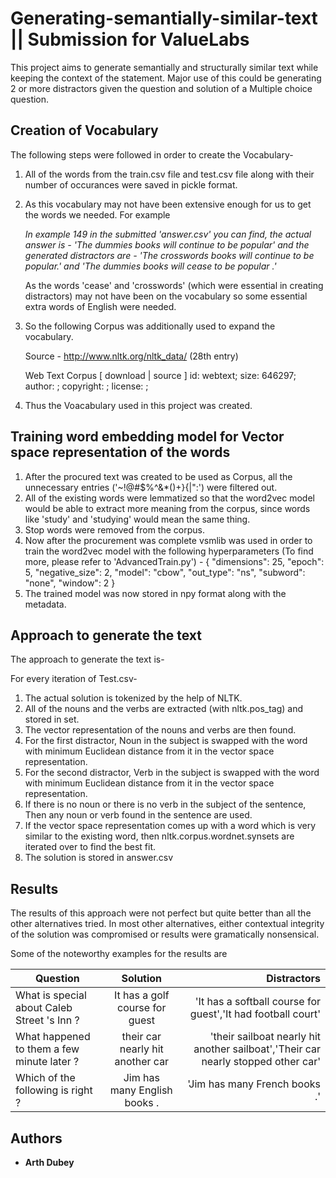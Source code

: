 # Generating-semantially-similar-text || Submission for ValueLabs
This project aims to generate semantially and structurally similar text while keeping the context of the statement. Major use of this could be generating 2 or more distractors given the question and solution of a Multiple choice question.



## Creation of Vocabulary

The following steps were followed in order to create the Vocabulary-
1. All of the words from the train.csv file and test.csv file along with their number of occurances were saved in pickle format.
2. As this vocabulary may not have been extensive enough for us to get the words we needed. For example

   _In example 149 in the submitted 'answer.csv' you can find, the actual answer is - 'The dummies books will continue to be     popular' and the generated distractors are - 'The crosswords books will continue to be popular.' and 
   'The dummies books will cease to be popular .'_

   As the words 'cease' and 'crosswords' (which were essential in creating distractors) may not have been on the vocabulary so   some essential extra words of English were needed.

3. So the following Corpus was additionally used to expand the vocabulary.

   Source - http://www.nltk.org/nltk_data/ (28th entry)

   Web Text Corpus [ download | source ]
   id: webtext; size: 646297; author: ; copyright: ; license: ;

4. Thus the Voacabulary used in this project was created.


## Training word embedding model for Vector space representation of the words

1. After the procured text was created to be used as Corpus, all the unnecessary entries ('~!@#$%^&*()+}{|":') were filtered out.
2. All of the existing words were lemmatized so that the word2vec model would be able to extract more meaning from the corpus, since words like 'study' and 'studying' would mean the same thing.
3. Stop words were removed from the corpus.
4. Now after the procurement was complete vsmlib was used in order to train the word2vec model with the following hyperparameters (To find more, please refer to 'AdvancedTrain.py') -
   {
      "dimensions": 25,
      "epoch": 5,
      "negative_size": 2,
      "model": "cbow",
      "out_type": "ns",
      "subword": "none",
      "window": 2
}
5. The trained model was now stored in npy format along with the metadata.


## Approach to generate the text

The approach to generate the text is-

For every iteration of Test.csv-
   1. The actual solution is tokenized by the help of NLTK.
   2. All of the nouns and the verbs are extracted (with nltk.pos_tag) and stored in set.
   3. The vector representation of the nouns and verbs are then found.
   4. For the first distractor, Noun in the subject is swapped with the word with minimum Euclidean distance from it in the vector space representation. 
   5. For the second distractor, Verb in the subject is swapped with the word with minimum Euclidean distance from it in the vector space representation. 
   6. If there is no noun or there is no verb in the subject of the sentence, Then any noun or verb found in the sentence are used.
   7. If the vector space representation comes up with a word which is very similar to the existing word, then nltk.corpus.wordnet.synsets are iterated over to find the best fit.
   8. The solution is stored in answer.csv


## Results
The results of this approach were not perfect but quite better than all the other alternatives tried. In most other alternatives, either contextual integrity of the solution was compromised or results were gramatically nonsensical.

Some of the noteworthy examples for the results are

| Question        | Solution           | Distractors  |
| ------------- |:-------------:| -----:|
| What is special about Caleb Street 's Inn ? |It has a golf course for guest| 'It has a softball course for guest','It had football court' |
|What happened to them a few minute later ? | their car nearly hit another car | 'their sailboat nearly hit another sailboat','Their car nearly stopped other car'|
| Which of the following is right ?| Jim has many English books . |'Jim has many French books .'|


## Authors

* **Arth Dubey** 

